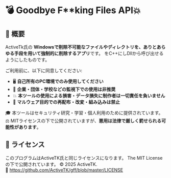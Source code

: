 # 💣 Goodbye F**king Files API💥

## 📝 概要
ActiveTk氏の
**Windowsで削除不可能なファイルやディレクトリを、ありとあらゆる手段を用いて強制的に削除するアプリ**です。
をC++にしDllから呼び出せるようにしたものです。

ご利用前に、以下に同意してください:

- 🖥️ **自己所有のPC環境でのみ使用してください**
- 🏢 **企業・団体・学校などの監視下での使用は非推奨**
- 💥 **本ツールの使用による損害・データ損失に制作者は一切責任を負いません**
- 🧬 **マルウェア目的での再配布・改変・組み込みは禁止**

🎓 本ツールはセキュリティ研究・学習・個人利用のために提供されています。  
⚖️ MITライセンスの下で公開されていますが、**悪用は法律で厳しく罰せられる可能性があります**。

## 📄 ライセンス

このプログラムはActiveTK氏と同じライセンスになります。
The MIT License の下で公開されています。
© 2025 ActiveTK.  
🔗 https://github.com/ActiveTK/gff/blob/master/LICENSE